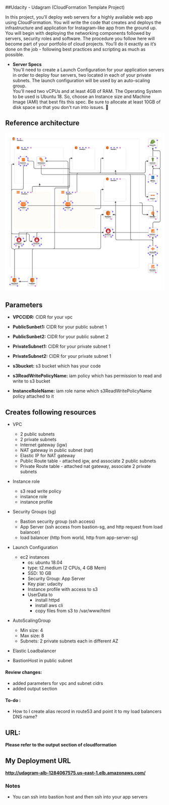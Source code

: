 ##Udacity - Udagram (CloudFormation Template Project)  

In this project, you’ll deploy web servers for a highly available web app using CloudFormation. You will write the code that creates and deploys the infrastructure and application for Instagram-like app from the ground up. You will begin with deploying the networking components followed by servers, security roles and software. The procedure you follow here will become part of your portfolio of cloud projects. You’ll do it exactly as it’s done on the job - following best practices and scripting as much as possible.

- **Server Specs**  
You'll need to create a Launch Configuration for your application servers in order to deploy four servers, two located in each of your private subnets. The launch configuration will be used by an auto-scaling group.  
You'll need two vCPUs and at least 4GB of RAM. The Operating System to be used is Ubuntu 18. So, choose an Instance size and Machine Image (AMI) that best fits this spec. Be sure to allocate at least 10GB of disk space so that you don't run into issues. 


## Reference architecture 

![architecture](./architecture.png)


## Parameters
  - **VPCCIDR:** CIDR for your vpc
    
  - **PublicSunbet1:** CIDR for your public subnet 1
   
  - **PublicSunbet2:** CIDR for your public subnet 2
 
  - **PrivateSubnet1:** CIDR for your private subnet 1
   
  - **PrivateSubnet2:** CIDR for your private subnet 1
    
  - **s3bucket:** s3 bucket which has your code
    
  - **s3ReadWritePolicyName:** iam policy which has permission to read and write to s3 bucket
   
  - **InstanceRoleName:** iam role name which s3ReadWritePolicyName policy attached to it
   
## Creates following resources

- VPC
    - 2 public subnets
    - 2 private subnets
    - Internet gateway (igw)
    - NAT gateway in public subnet (nat)
    - Elastic IP for NAT gateway
    - Public Route table - attached igw, and associate 2 public subnets
    - Private Route table  - attached nat gateway, associate 2 private subnets
    
- Instance role
    - s3 read write policy
    - instance role
    - instance profile
 
- Security Groups (sg)
    - Bastion security group (ssh access)
    - App Server (ssh access from bastion-sg, and http request from load balancer)
    - load balancer (http from world, http from app-server-sg)

- Launch Configuration
    - ec2 instances 
        - os: ubuntu 18.04
        - type: t2.medium (2 CPUs, 4 GB Mem)
        - SSD: 10 GB
        - Security Group: App Server
        - Key piar: udacity
        - Instance profile with access to s3
        - UserData to
            - install httpd
            - install aws cli
            - copy files from s3 to /var/www/html
        

- AutoScalingGroup
    - Min size: 4
    - Max size: 8
    - Subnets: 2 private subnets each in different AZ

- Elastic Loadbalancer 

- BastionHost in public subnet

#### Review changes:

- added parameters for vpc and subnet cidrs 
- added output section        

#### To-do :
- How to I create alias record in route53 and point it to my load balancers DNS name?



## URL: 
**Please refer to the output section of cloudformation** 


## My Deployment URL
**http://udagram-alb-1284067575.us-east-1.elb.amazonaws.com/**


### Notes 
- You can ssh into bastion host and then ssh into your app servers 